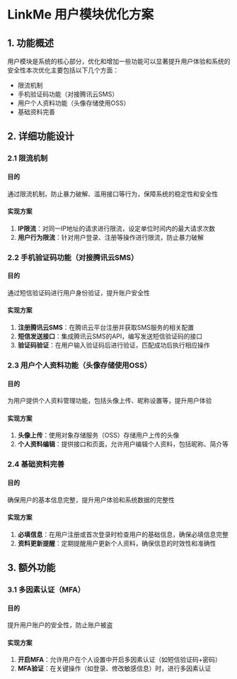 # LinkMe 用户模块优化方案

## 1. 功能概述

用户模块是系统的核心部分，优化和增加一些功能可以显著提升用户体验和系统的安全性本次优化主要包括以下几个方面：
- 限流机制
- 手机验证码功能（对接腾讯云SMS）
- 用户个人资料功能（头像存储使用OSS）
- 基础资料完善

## 2. 详细功能设计

### 2.1 限流机制

#### 目的
通过限流机制，防止暴力破解、滥用接口等行为，保障系统的稳定性和安全性

#### 实现方案
1. **IP限流**：对同一IP地址的请求进行限流，设定单位时间内的最大请求次数
2. **用户行为限流**：针对用户登录、注册等操作进行限流，防止暴力破解

### 2.2 手机验证码功能（对接腾讯云SMS）

#### 目的
通过短信验证码进行用户身份验证，提升账户安全性

#### 实现方案
1. **注册腾讯云SMS**：在腾讯云平台注册并获取SMS服务的相关配置
2. **短信发送接口**：集成腾讯云SMS的API，编写发送短信验证码的接口
3. **验证码验证**：在用户输入验证码后进行验证，匹配成功后执行相应操作

### 2.3 用户个人资料功能（头像存储使用OSS）

#### 目的
为用户提供个人资料管理功能，包括头像上传、昵称设置等，提升用户体验

#### 实现方案
1. **头像上传**：使用对象存储服务（OSS）存储用户上传的头像
2. **个人资料编辑**：提供接口和页面，允许用户编辑个人资料，包括昵称、简介等

### 2.4 基础资料完善

#### 目的
确保用户的基本信息完整，提升用户体验和系统数据的完整性

#### 实现方案
1. **必填信息**：在用户注册或首次登录时检查用户的基础信息，确保必填信息完整
2. **资料更新提醒**：定期提醒用户更新个人资料，确保信息的时效性和准确性

## 3. 额外功能

### 3.1 多因素认证（MFA）

#### 目的
提升用户账户的安全性，防止账户被盗

#### 实现方案
1. **开启MFA**：允许用户在个人设置中开启多因素认证（如短信验证码+密码）
2. **MFA验证**：在关键操作（如登录、修改敏感信息）时，进行多因素认证
